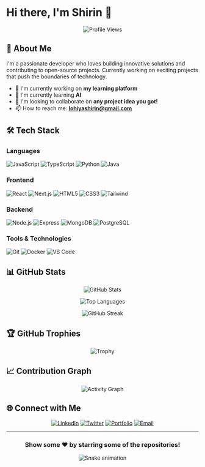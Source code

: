 # Hi there, I'm Shirin 👋

<div align="center">

  ![Profile Views](https://komarev.com/ghpvc/?username=yourusername&color=blueviolet&style=flat-square)

</div>

## 🚀 About Me

I'm a passionate developer who loves building innovative solutions and contributing to open-source projects. Currently working on exciting projects that push the boundaries of technology.

- 🔭 I'm currently working on **my learning platform**
- 🌱 I'm currently learning **AI**
- 👯 I'm looking to collaborate on **any project idea you got!**
- 📫 How to reach me: **lohiyashirin@gmail.com**

## 🛠️ Tech Stack

### Languages
![JavaScript](https://img.shields.io/badge/-JavaScript-F7DF1E?style=flat-square&logo=javascript&logoColor=black)
![TypeScript](https://img.shields.io/badge/-TypeScript-3178C6?style=flat-square&logo=typescript&logoColor=white)
![Python](https://img.shields.io/badge/-Python-3776AB?style=flat-square&logo=python&logoColor=white)
![Java](https://img.shields.io/badge/-Java-007396?style=flat-square&logo=java&logoColor=white)

### Frontend
![React](https://img.shields.io/badge/-React-61DAFB?style=flat-square&logo=react&logoColor=black)
![Next.js](https://img.shields.io/badge/-Next.js-000000?style=flat-square&logo=next.js&logoColor=white)
![HTML5](https://img.shields.io/badge/-HTML5-E34F26?style=flat-square&logo=html5&logoColor=white)
![CSS3](https://img.shields.io/badge/-CSS3-1572B6?style=flat-square&logo=css3&logoColor=white)
![Tailwind](https://img.shields.io/badge/-Tailwind_CSS-38B2AC?style=flat-square&logo=tailwind-css&logoColor=white)

### Backend
![Node.js](https://img.shields.io/badge/-Node.js-339933?style=flat-square&logo=node.js&logoColor=white)
![Express](https://img.shields.io/badge/-Express-000000?style=flat-square&logo=express&logoColor=white)
![MongoDB](https://img.shields.io/badge/-MongoDB-47A248?style=flat-square&logo=mongodb&logoColor=white)
![PostgreSQL](https://img.shields.io/badge/-PostgreSQL-336791?style=flat-square&logo=postgresql&logoColor=white)

### Tools & Technologies
![Git](https://img.shields.io/badge/-Git-F05032?style=flat-square&logo=git&logoColor=white)
![Docker](https://img.shields.io/badge/-Docker-2496ED?style=flat-square&logo=docker&logoColor=white)
![VS Code](https://img.shields.io/badge/-VS_Code-007ACC?style=flat-square&logo=visual-studio-code&logoColor=white)

## 📊 GitHub Stats

<div align="center">

  ![GitHub Stats](https://github-readme-stats.vercel.app/api?username=yourusername&show_icons=true&theme=radical&hide_border=true&bg_color=0D1117)

  ![Top Languages](https://github-readme-stats.vercel.app/api/top-langs/?username=yourusername&layout=compact&theme=radical&hide_border=true&bg_color=0D1117)

  ![GitHub Streak](https://github-readme-streak-stats.herokuapp.com/?user=yourusername&theme=radical&hide_border=true&background=0D1117)

</div>

## 🏆 GitHub Trophies

<div align="center">

  ![Trophy](https://github-profile-trophy.vercel.app/?username=yourusername&theme=radical&no-frame=true&no-bg=true&row=1&column=7)

</div>

## 📈 Contribution Graph

<div align="center">

  ![Activity Graph](https://github-readme-activity-graph.vercel.app/graph?username=ShirinLohiya&theme=react-dark&hide_border=true&area=true)

</div>


## 🌐 Connect with Me

<div align="center">

  [![LinkedIn](https://img.shields.io/badge/-LinkedIn-0A66C2?style=for-the-badge&logo=linkedin&logoColor=white)](https://linkedin.com/in/yourprofile)
  [![Twitter](https://img.shields.io/badge/-Twitter-1DA1F2?style=for-the-badge&logo=twitter&logoColor=white)](https://twitter.com/yourhandle)
  [![Portfolio](https://img.shields.io/badge/-Portfolio-000000?style=for-the-badge&logo=vercel&logoColor=white)](https://yourportfolio.com)
  [![Email](https://img.shields.io/badge/-Email-EA4335?style=for-the-badge&logo=gmail&logoColor=white)](mailto:your.email@example.com)

</div>



---

<div align="center">

  ### Show some ❤️ by starring some of the repositories!

  ![Snake animation](https://raw.githubusercontent.com/yourusername/yourusername/output/github-contribution-grid-snake.svg)

</div>
